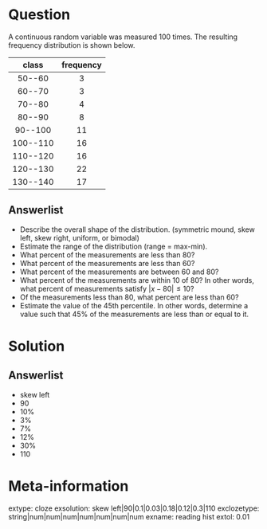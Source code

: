 

Question
========

A continuous random variable was measured 100 times. The resulting frequency distribution is shown below.

| class | frequency |
|:-----:|:---------:|
|50--60|3|
|60--70|3|
|70--80|4|
|80--90|8|
|90--100|11|
|100--110|16|
|110--120|16|
|120--130|22|
|130--140|17|





Answerlist
--------
* Describe the overall shape of the distribution. (symmetric mound, skew left, skew right, uniform, or bimodal)
* Estimate the range of the distribution (range = max-min).
* What percent of the measurements are less than 80?
* What percent of the measurements are less than 60?
* What percent of the measurements are between 60 and 80?
* What percent of the measurements are within 10 of 80? In other words, what percent of measurements satisfy $|x-80| \le 10$?
* Of the measurements less than 80, what percent are less than 60?
* Estimate the value of the 45th percentile. In other words, determine a value such that 45% of the measurements are less than or equal to it.

Solution
========

Answerlist
--------
* skew left
* 90
* 10%
* 3%
* 7%
* 12%
* 30%
* 110



Meta-information
============
extype: cloze
exsolution: skew left|90|0.1|0.03|0.18|0.12|0.3|110
exclozetype: string|num|num|num|num|num|num|num
exname: reading hist
extol: 0.01
